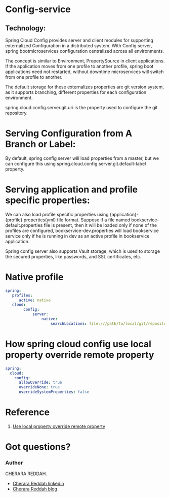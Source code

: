 # Config-service

##  Technology:
Spring Cloud Config provides server and client modules for supporting externalized Configuration in a distributed system. With Config server, spring bootmicroservices configuration centralized across all environments.

The concept is similar to Environment, PropertySource in client applications. If the application moves from one profile to another profile, spring boot applications need not restarted, without downtime microservices will switch from one profile to another.

The default storage for these externalizes properties are git version system, as it supports branching, different properties for each configuration environment.


spring.cloud.config.server.git.uri is the property used to configure the git repository.


# Serving Configuration from A Branch or Label:

By default, spring config server will load properties from a master, but we can configure this using spring.cloud.config.server.git.default-label property.


# Serving application and profile specific properties:

We can also load profile specific properties using {application}-{profile}.properties(yml) file format. Suppose if a file named bookservice-default.properties file is present, then it will be loaded only if none of the profiles are configured, bookservice-dev.properties will load bookservice service only if he is running in dev as an active profile in bookservice application.

Spring config server also supports Vault storage, which is used to storage the secured properties, like passwords, and SSL certificates, etc.

# Native profile

```yml
spring:
   profiles:
      active: native
   cloud:
        config:
            server:
                native:
                    searchLocations: file:///path/to/local/git/repository
```


# How spring cloud config use local property override remote property

```yml
spring:
  cloud:
    config:
      allowOverride: true
      overrideNone: true
      overrideSystemProperties: false
```

# Reference
1.  [Use local property override remote property](https://stackoverflow.com/questions/43800256/how-spring-cloud-config-use-local-property-override-remote-property)

# Got questions?

### Author
CHERARA REDDAH.

* [Cherara Reddah linkedin](https://www.linkedin.com/in/cherarareddah/)
* [Cherara Reddah blog](https://rcherara.ca)